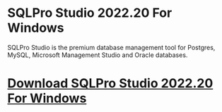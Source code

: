 # SQLPro Studio 2022.20 For Windows

SQLPro Studio is the premium database management tool for Postgres, MySQL, Microsoft Management Studio and Oracle databases.

# [Download SQLPro Studio 2022.20 For Windows](https://developer.team/database-development/35346-sqlpro-studio-202220-for-windows.html)
